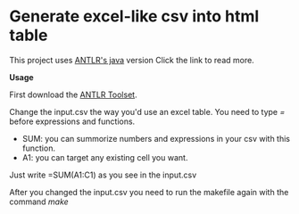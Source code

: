 # Generate excel-like csv into html table
This project uses  [ANTLR's java](https://github.com/antlr/antlr4/blob/master/doc/java-target.md) version
Click the link to read more.


**Usage**

First download the [ANTLR Toolset](https://www.antlr.org/download/antlr-4.7.2-complete.jar).

Change the input.csv the way you'd use an excel table. You need to type *=* before expressions and functions.
 * SUM: you can summorize numbers and expressions in your csv with this function.
 * A1: you can target any existing cell you want.

Just write =SUM(A1:C1) as you see in the input.csv

After you changed the input.csv you need to run the makefile again with the command *make* 

